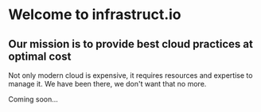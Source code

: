 # Welcome to infrastruct.io

## Our mission is to provide best cloud practices at optimal cost

Not only modern cloud is expensive, it requires resources and expertise to manage it. We have been there, we don't want that no more.

Coming soon...
